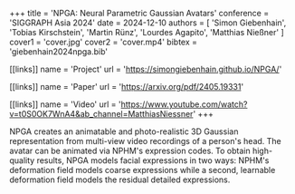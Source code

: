+++
title = 'NPGA: Neural Parametric Gaussian Avatars'
conference = 'SIGGRAPH Asia 2024'
date = 2024-12-10
authors = [ 'Simon Giebenhain', 'Tobias Kirschstein', 'Martin Rünz', 'Lourdes Agapito', 'Matthias Nießner' ]
cover1 = 'cover.jpg'
cover2 = 'cover.mp4'
bibtex = 'giebenhain2024npga.bib'

[[links]]
name = 'Project'
url = 'https://simongiebenhain.github.io/NPGA/'

[[links]]
name = 'Paper'
url = 'https://arxiv.org/pdf/2405.19331'

[[links]]
name = 'Video'
url = 'https://www.youtube.com/watch?v=t0S0OK7WnA4&ab_channel=MatthiasNiessner'
+++

NPGA creates an animatable and photo-realistic 3D Gaussian representation from multi-view video recordings of a person's head. The avatar can be animated via NPHM's expression codes.
To obtain high-quality results, NPGA models facial expressions in two ways: NPHM's deformation field models coarse expressions while a second, learnable deformation field models the residual detailed expressions.